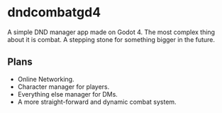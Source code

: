 # dndcombatgd4
A simple DND manager app made on Godot 4. The most complex thing about it is combat. A stepping stone for something bigger in the future.

## Plans
- Online Networking.
- Character manager for players.
- Everything else manager for DMs.
- A more straight-forward and dynamic combat system.
